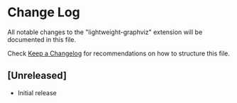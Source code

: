 # Change Log

All notable changes to the "lightweight-graphviz" extension will be documented in this file.

Check [Keep a Changelog](http://keepachangelog.com/) for recommendations on how to structure this file.

## [Unreleased]

- Initial release